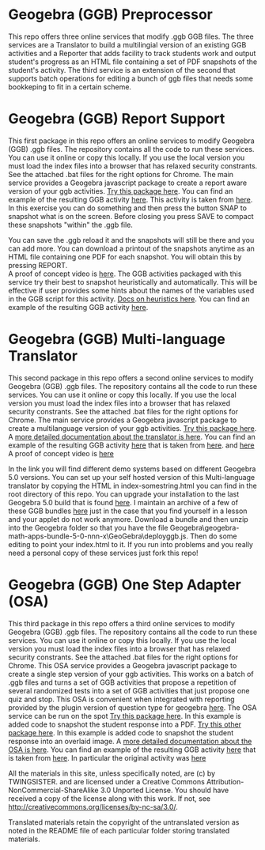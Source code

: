 # Geogebra (GGB) Preprocessor
This repo offers  three online services that modify .ggb GGB files. The three services are 
a Translator to build a multilingial version of an existing GGB activities and a Reporter that adds facility to track students work and output student's progress as an HTML file containing a set of PDF snapshots of the student's activity. The third service is an extension of the second that supports batch 
operations for editing a bunch of ggb files that needs some bookkeping to fit in a certain scheme. 
# Geogebra (GGB) Report Support
This first package in this repo offers an online services to modify Geogebra (GGB) .ggb files. The repository contains all the 
code to run these services. You can use it online or copy this locally. If you use the local version you  must load the index
files into a browser that has relaxed security constrants. See the attached .bat files for the right options for Chrome.
The main service provides a  Geogebra javascript package to create a report aware  version of your ggb activities.
[Try this package here](https://twingsister.github.io/GeogebraMultilanguageTranslator/index-private-687-wreporter.html).
You can find an example of the resulting GGB activity [here](https://twingsister.github.io/GeogebraMultilanguageTranslator/examplereport.html). 
This activity is taken from [here](href="http://www.lycee-valin.fr/maths/exercices_en_ligne/moodle.html).
In this exercise you can do something and then  press the button SNAP to snapshot what is on the screen. 
Before closing you press SAVE to compact these snapshots "within" the .ggb file. 

You can save the .ggb  reload it and the snapshots will still be there and you can add more. 
You can download a printout of the snapshots anytime as an HTML file containing one PDF for each snapshot. You will obtain this  by pressing REPORT.  
A proof of concept video is [here](https://youtu.be/75jz8ql19-U).
The GGB activities packaged with this service try their best to snapshot heuristically and automatically. This will be effective if user provides some hints about the names of the variables used in the GGB script for this activity. 
[Docs on heuristics here](https://twingsister.github.io/GeogebraMultilanguageTranslator/indexheurdocreport.html).
You can find an example of the resulting GGB activity [here](https://twingsister.github.io/GeogebraMultilanguageTranslator/examplereport.html).
# Geogebra (GGB) Multi-language Translator
This second package in this repo offers a second online services to modify Geogebra (GGB) .ggb files. The repository contains all the 
code to run these services. You can use it online or copy this locally. If you use the local version you  must load the index
files into a browser that has relaxed security constrants. See the attached .bat files for the right options for Chrome.
The main service provides a  Geogebra javascript package to create a multilanguage version of your ggb activities.
[Try this package here](https://twingsister.github.io/GeogebraMultilanguageTranslator/indexGGBver.html).
A [more detailed documentation about the translator is here](https://twingsister.github.io/GeogebraMultilanguageTranslator/indexGGBver.html). 
You can find an example of the resulting GGB activity [here](https://twingsister.github.io/GeogebraMultilanguageTranslator/example.html) 
that is taken from [here](href="http://www.lycee-valin.fr/maths/exercices_en_ligne/moodle.html). and [here](https://twingsister.github.io/GeogebraMultilanguageTranslator/origexample.html) 
A proof of concept video is [here](https://www.youtube.com/watch?v=A8KA8vFJ0YQ)

In the link you will find different demo systems based on different Geogebra 5.0 versions.
You can set up your self hosted version of this Multi-language translator by copying the HTML
in index-somestring.html  you can find in the root directory of this repo.
You can upgrade your installation to the last Geogebra 5.0 build that is found [here](https://download.geogebra.org/package/geogebra-math-apps-bundle).
I maintain an archive of a few of these GGB bundles [here](https://github.com/TWINGSISTER/Geogebra-Javascript-Bundle) just in the case that you find yourself in a lesson and your applet do not work anymore.
Download a bundle and then unzip into the Geogebra folder so that you have the file 
Geogebra\geogebra-math-apps-bundle-5-0-nnn-x\GeoGebra\deployggb.js. 
Then do some editing to  point your index.html to it. 
If you run into problems and you really need a personal copy of these services just fork this repo!
# Geogebra (GGB) One Step Adapter (OSA)
This third package in this repo offers a third online services to modify Geogebra (GGB) .ggb files. The repository contains all the 
code to run these services. You can use it online or copy this locally. If you use the local version you  must load the index
files into a browser that has relaxed security constrants. See the attached .bat files for the right options for Chrome.
This OSA service provides a  Geogebra javascript package to create a single step version of your ggb activities. This works on a batch of .ggb files and turns a set of  GGB activities that  propose a repetition of several randomized tests into a set of GGB activities that just propose one quiz and stop. 
This OSA is convenient when integrated with reporting provided by the plugin version of question type for geogebra [here](https://github.com/TWINGSISTER/moodle-qtype_geogebra). The OSA service can be run on the spot  [Try this package here](https://twingsister.github.io/GeogebraMultilanguageTranslator/index-private-latest-OSA.html). In this example is added code to snapshot the student response into a PDF. [Try this other package here](https://twingsister.github.io/GeogebraMultilanguageTranslator/index-private-latest-OSA-snap.html). In this example is added code to snapshot the student response into an overlaid image.
A [more detailed documentation about the OSA is here](https://twingsister.github.io/GeogebraMultilanguageTranslator/indexGGBOSAver.html). 
You can find an example of the resulting GGB activity [here](https://twingsister.github.io/GeogebraMultilanguageTranslator/example-osa.html) 
that is taken from
[here](href="http://www.lycee-valin.fr/maths/exercices_en_ligne/moodle.html). In particular the original activity was 
[here](https://twingsister.github.io/GeogebraMultilanguageTranslator/origexample-osa.html) 

All the materials in this site, unless specifically noted, are (c) by  TWINGSISTER.
 and are licensed under a Creative Commons Attribution-NonCommercial-ShareAlike 3.0 Unported License. 
You should have received a copy of the license along with this
work.  If not, see <http://creativecommons.org/licenses/by-nc-sa/3.0/>.

Translated materials retain the copyright of the untranslated version as noted in the README file of each particular folder storing translated materials.